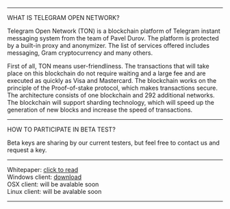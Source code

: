 <hr>

WHAT IS TELEGRAM OPEN NETWORK?

Telegram Open Network (TON) is a blockchain platform of Telegram instant messaging system from the team of Pavel Durov.
The platform is protected by a built-in proxy and anonymizer. The list of services offered includes messaging, Gram cryptocurrency 
and many others.

First of all, TON means user-friendliness. The transactions that will take place on this blockchain do not require waiting and 
a large fee and are executed as quickly as Visa and Mastercard. The blockchain works on the principle of the Proof-of-stake protocol,
which makes transactions secure. The architecture consists of one blockchain and 292 additional networks. The blockchain will support 
sharding technology, which will speed up the generation of new blocks and increase the speed of transactions.

<hr>

HOW TO PARTICIPATE IN BETA TEST?

Beta keys are sharing by our current testers, but feel free to contact us and request a key.

<hr>

Whitepaper: <a href="https://tonbeta.io/gNQ7e9z3lCGi519Wz8mmC0Kg8aA0goeZKAQ802vo.pdf">click to read</a><br>
Windows client: <a href="https://github.com/TON-beta/TONbinaries/raw/master/TONbeta_win_0_4_3.zip">download</a><br>
OSX client: will be avalable soon<br>
Linux client: will be avalable soon<br>

<hr>
